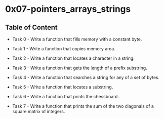 # 0x07-pointers_arrays_strings



## Table of Content



* Task 0 - Write a function that fills memory with a constant byte.

* Task 1 - Write a function that copies memory area.

* Task 2 - Write a function that locates a character in a string.

* Task 3 - Write a function that gets the length of a prefix substring.

* Task 4 - Write a function that searches a string for any of a set of bytes.

* Task 5 - Write a function that locates a substring.

* Task 6 - Write a function that prints the chessboard.

* Task 7 - Write a function that prints the sum of the two diagonals of a square matrix of integers.
